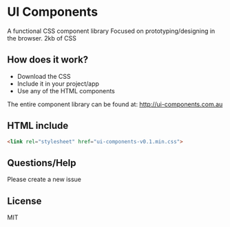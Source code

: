 # UI Components
A functional CSS component library
Focused on prototyping/designing in the browser. 2kb of CSS

## How does it work?
* Download the CSS
* Include it in your project/app
* Use any of the HTML components

The entire component library can be found at: http://ui-components.com.au

## HTML include
```html
<link rel="stylesheet" href="ui-components-v0.1.min.css">
```

## Questions/Help
Please create a new issue

## License
MIT
